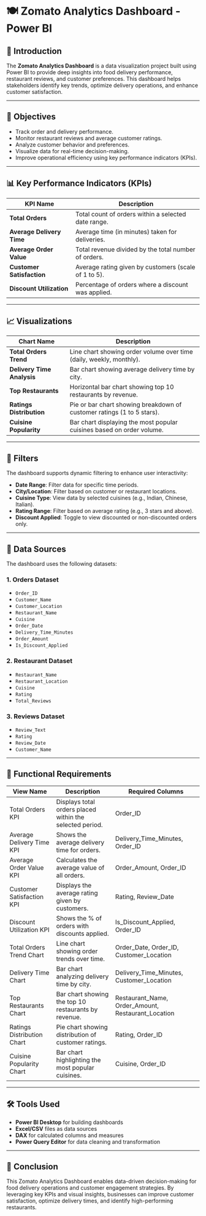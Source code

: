 # 🍽️ Zomato Analytics Dashboard - Power BI

## 📖 Introduction
The **Zomato Analytics Dashboard** is a data visualization project built using Power BI to provide deep insights into food delivery performance, restaurant reviews, and customer preferences. This dashboard helps stakeholders identify key trends, optimize delivery operations, and enhance customer satisfaction.

---

## 🎯 Objectives
- Track order and delivery performance.
- Monitor restaurant reviews and average customer ratings.
- Analyze customer behavior and preferences.
- Visualize data for real-time decision-making.
- Improve operational efficiency using key performance indicators (KPIs).

---

## 📊 Key Performance Indicators (KPIs)
| KPI Name                  | Description                                                            |
|---------------------------|------------------------------------------------------------------------|
| **Total Orders**          | Total count of orders within a selected date range.                    |
| **Average Delivery Time** | Average time (in minutes) taken for deliveries.                        |
| **Average Order Value**   | Total revenue divided by the total number of orders.                   |
| **Customer Satisfaction** | Average rating given by customers (scale of 1 to 5).                   |
| **Discount Utilization**  | Percentage of orders where a discount was applied.                     |

---

## 📈 Visualizations
| Chart Name                | Description                                                              |
|---------------------------|--------------------------------------------------------------------------|
| **Total Orders Trend**    | Line chart showing order volume over time (daily, weekly, monthly).      |
| **Delivery Time Analysis**| Bar chart showing average delivery time by city.                         |
| **Top Restaurants**       | Horizontal bar chart showing top 10 restaurants by revenue.              |
| **Ratings Distribution**  | Pie or bar chart showing breakdown of customer ratings (1 to 5 stars).   |
| **Cuisine Popularity**    | Bar chart displaying the most popular cuisines based on order volume.    |

---

## 🧮 Filters
The dashboard supports dynamic filtering to enhance user interactivity:

- **Date Range**: Filter data for specific time periods.
- **City/Location**: Filter based on customer or restaurant locations.
- **Cuisine Type**: View data by selected cuisines (e.g., Indian, Chinese, Italian).
- **Rating Range**: Filter based on average rating (e.g., 3 stars and above).
- **Discount Applied**: Toggle to view discounted or non-discounted orders only.

---

## 📂 Data Sources
The dashboard uses the following datasets:

### 1. Orders Dataset
- `Order_ID`
- `Customer_Name`
- `Customer_Location`
- `Restaurant_Name`
- `Cuisine`
- `Order_Date`
- `Delivery_Time_Minutes`
- `Order_Amount`
- `Is_Discount_Applied`

### 2. Restaurant Dataset
- `Restaurant_Name`
- `Restaurant_Location`
- `Cuisine`
- `Rating`
- `Total_Reviews`

### 3. Reviews Dataset
- `Review_Text`
- `Rating`
- `Review_Date`
- `Customer_Name`

---

## 🔧 Functional Requirements

| **View Name**               | **Description**                                             | **Required Columns**                                       |
|----------------------------|-------------------------------------------------------------|------------------------------------------------------------|
| Total Orders KPI           | Displays total orders placed within the selected period.    | Order_ID                                                   |
| Average Delivery Time KPI  | Shows the average delivery time for orders.                 | Delivery_Time_Minutes, Order_ID                            |
| Average Order Value KPI    | Calculates the average value of all orders.                 | Order_Amount, Order_ID                                     |
| Customer Satisfaction KPI  | Displays the average rating given by customers.             | Rating, Review_Date                                        |
| Discount Utilization KPI   | Shows the % of orders with discounts applied.               | Is_Discount_Applied, Order_ID                              |
| Total Orders Trend Chart   | Line chart showing order trends over time.                  | Order_Date, Order_ID, Customer_Location                    |
| Delivery Time Chart        | Bar chart analyzing delivery time by city.                  | Delivery_Time_Minutes, Customer_Location                   |
| Top Restaurants Chart      | Bar chart showing the top 10 restaurants by revenue.        | Restaurant_Name, Order_Amount, Restaurant_Location         |
| Ratings Distribution Chart | Pie chart showing distribution of customer ratings.         | Rating, Order_ID                                           |
| Cuisine Popularity Chart   | Bar chart highlighting the most popular cuisines.           | Cuisine, Order_ID                                          |

---

## 🛠️ Tools Used
- **Power BI Desktop** for building dashboards
- **Excel/CSV** files as data sources
- **DAX** for calculated columns and measures
- **Power Query Editor** for data cleaning and transformation

---

## 📌 Conclusion
This Zomato Analytics Dashboard enables data-driven decision-making for food delivery operations and customer engagement strategies. By leveraging key KPIs and visual insights, businesses can improve customer satisfaction, optimize delivery times, and identify high-performing restaurants.

